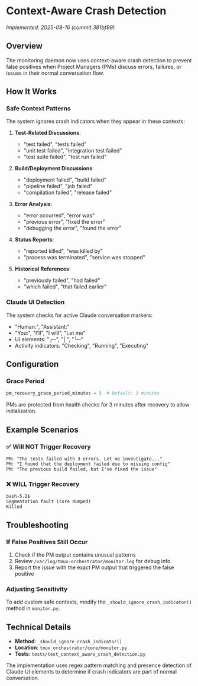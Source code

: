# Context-Aware Crash Detection

*Implemented: 2025-08-16 (commit 381bf99)*

## Overview

The monitoring daemon now uses context-aware crash detection to prevent false positives when Project Managers (PMs) discuss errors, failures, or issues in their normal conversation flow.

## How It Works

### Safe Context Patterns

The system ignores crash indicators when they appear in these contexts:

1. **Test-Related Discussions**:
   - "test failed", "tests failed"
   - "unit test failed", "integration test failed"
   - "test suite failed", "test run failed"

2. **Build/Deployment Discussions**:
   - "deployment failed", "build failed"
   - "pipeline failed", "job failed"
   - "compilation failed", "release failed"

3. **Error Analysis**:
   - "error occurred", "error was"
   - "previous error", "fixed the error"
   - "debugging the error", "found the error"

4. **Status Reports**:
   - "reported killed", "was killed by"
   - "process was terminated", "service was stopped"

5. **Historical References**:
   - "previously failed", "had failed"
   - "which failed", "that failed earlier"

### Claude UI Detection

The system checks for active Claude conversation markers:
- "Human:", "Assistant:"
- "You:", "I'll", "I will", "Let me"
- UI elements: "╭─", "│", "╰─"
- Activity indicators: "Checking", "Running", "Executing"

## Configuration

### Grace Period
```python
pm_recovery_grace_period_minutes = 3  # Default: 3 minutes
```

PMs are protected from health checks for 3 minutes after recovery to allow initialization.

## Example Scenarios

### ✅ Will NOT Trigger Recovery
```
PM: "The tests failed with 3 errors. Let me investigate..."
PM: "I found that the deployment failed due to missing config"
PM: "The previous build failed, but I've fixed the issue"
```

### ❌ WILL Trigger Recovery
```
bash-5.2$
Segmentation fault (core dumped)
Killed
```

## Troubleshooting

### If False Positives Still Occur

1. Check if the PM output contains unusual patterns
2. Review `/var/log/tmux-orchestrator/monitor.log` for debug info
3. Report the issue with the exact PM output that triggered the false positive

### Adjusting Sensitivity

To add custom safe contexts, modify the `_should_ignore_crash_indicator()` method in `monitor.py`.

## Technical Details

- **Method**: `_should_ignore_crash_indicator()`
- **Location**: `tmux_orchestrator/core/monitor.py`
- **Tests**: `tests/test_context_aware_crash_detection.py`

The implementation uses regex pattern matching and presence detection of Claude UI elements to determine if crash indicators are part of normal conversation.
